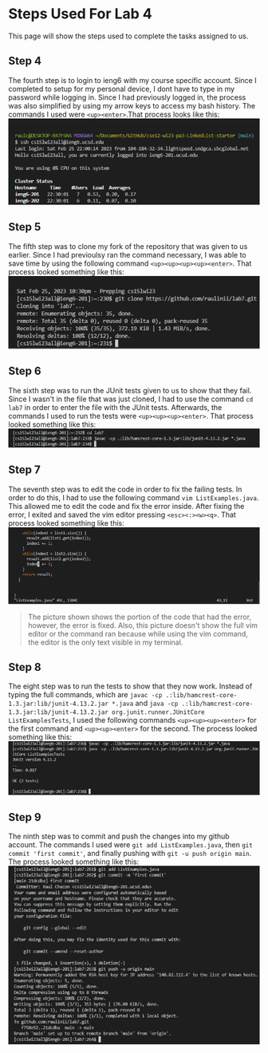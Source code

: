 # Steps Used For Lab 4
This page will show the steps used to complete the tasks assigned to us.
## Step 4
The fourth step is to login to ieng6 with my course specific account. Since I completed to setup for my personal device, I dont have to type in my password while logging in. Since I had previously logged in, the process was also simplified by using my arrow keys to access my bash history. The commands I used were `<up><enter>`.That process looks like this:
![Image](pic3lab4.jpg)
## Step 5
The fifth step was to clone my fork of the repository that was given to us earlier. Since I had previoulsy ran the command necessary, I was able to save time by using the following command `<up><up><up><up><enter>`. That process looked something like this: 
![Image](pic4lab4.jpg)
## Step 6
The sixth step was to run the JUnit tests given to us to show that they fail. Since I wasn't in the file that was just cloned, I had to use the command `cd lab7` in order to enter the file with the JUnit tests. Afterwards, the commands I used to run the tests were `<up><up><up><enter>`. That process looked something like this: 
![Image](pic5lab4.jpg)
## Step 7
The seventh step was to edit the code in order to fix the failing tests. In order to do this, I had to use the following command `vim ListExamples.java`. This allowed me to edit the code and fix the error inside. After fixing the error, I exited and saved the vim editor pressing `<esc><:><w><q>`. That process looked something like this: 
![Image](pic6lab4.jpg)
> The picture shown shows the portion of the code that had the error, however, the error is fixed. Also, this picture doesn't show the full vim editor or the command ran because while using the vim command, the editor is the only text visible in my terminal.
## Step 8
The eight step was to run the tests to show that they now work. Instead of typing the full commands, which are `javac -cp .:lib/hamcrest-core-1.3.jar:lib/junit-4.13.2.jar *.java` and `java -cp .:lib/hamcrest-core-1.3.jar:lib/junit-4.13.2.jar org.junit.runner.JUnitCore ListExamplesTests`, I used the following commands `<up><up><up><enter>` for the first command and `<up><up><enter>` for the second. The process looked something like this: 
![Image](pic7lab4.jpg)
## Step 9
The ninth step was to commit and push the changes into my github account. The commands I used were `git add ListExamples.java`, then `git commit 'first commit'`, and finally pushing with `git -u push origin main`. The process looked something like this: 
![Image](pic8lab4.jpg)


